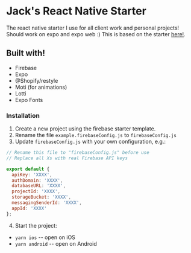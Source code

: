 # Jack's React Native Starter

The react native starter I use for all client work and personal projects! Should work on expo and expo web :) This is based on the starter [here!](https://github.com/expo-community/expo-firebase-starter).


## Built with!

- Firebase
- Expo
- @Shopify/restyle
- Moti (for animations)
- Lotti 
- Expo Fonts


### Installation

1. Create a new project using the firebase starter template.
2. Rename the file `example.firebaseConfig.js` to `firebaseConfig.js`
3. Update `firebaseConfig.js` with your own configuration, e.g.:

```js
// Rename this file to "firebaseConfig.js" before use
// Replace all Xs with real Firebase API keys

export default {
  apiKey: 'XXXX',
  authDomain: 'XXXX',
  databaseURL: 'XXXX',
  projectId: 'XXXX',
  storageBucket: 'XXXX',
  messagingSenderId: 'XXXX',
  appId: 'XXXX'
};
```

4. Start the project:
  - `yarn ios` -- open on iOS
  - `yarn android` -- open on Android
